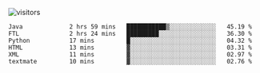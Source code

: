 ![visitors](https://visitor-badge.glitch.me/badge?page_id=superbaba.superbaba&left_color=green&right_color=red)

<!--START_SECTION:waka-->

```text
Java             2 hrs 59 mins   ███████████▒░░░░░░░░░░░░░   45.19 %
FTL              2 hrs 24 mins   █████████░░░░░░░░░░░░░░░░   36.30 %
Python           17 mins         █░░░░░░░░░░░░░░░░░░░░░░░░   04.32 %
HTML             13 mins         ▓░░░░░░░░░░░░░░░░░░░░░░░░   03.31 %
XML              11 mins         ▓░░░░░░░░░░░░░░░░░░░░░░░░   02.97 %
textmate         10 mins         ▓░░░░░░░░░░░░░░░░░░░░░░░░   02.76 %
```

<!--END_SECTION:waka-->
